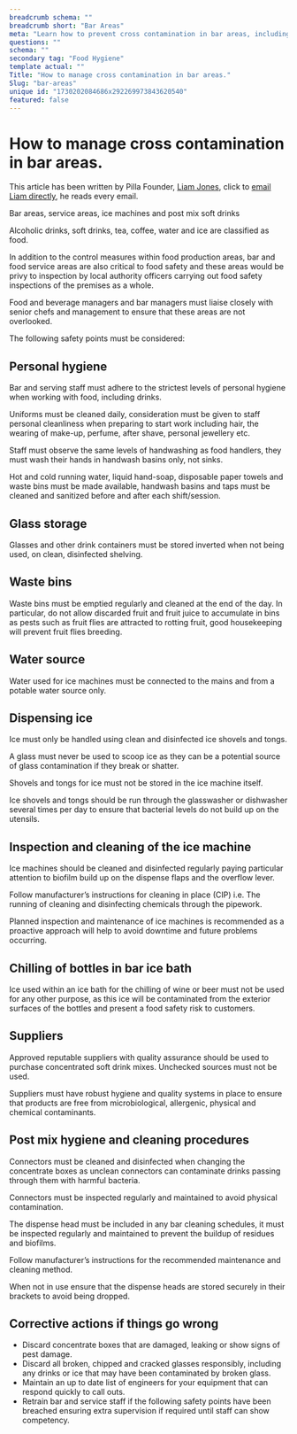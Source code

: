 ```yaml
---
breadcrumb schema: ""
breadcrumb short: "Bar Areas"
meta: "Learn how to prevent cross contamination in bar areas, including proper hygiene, cleaning ice machines and post mix equipment, and handling glassware safely."
questions: ""
schema: ""
secondary tag: "Food Hygiene"
template actual: ""
Title: "How to manage cross contamination in bar areas."
Slug: "bar-areas"
unique id: "1730202084686x292269973843620540"
featured: false
---
```


# How to manage cross contamination in bar areas.

 This article has been written by Pilla Founder,&nbsp;[Liam Jones](https://yourpilla.com/profile/liam-jones), click to&nbsp;[email Liam directly](mailto:liam@yourpilla.com), he reads every email.

 Bar areas, service areas, ice machines and post mix soft drinks

 Alcoholic drinks, soft drinks, tea, coffee, water and ice are classified as food.

 In addition to the control measures within food production areas, bar and food service areas are also critical to food safety and these areas would be privy to inspection by local authority officers carrying out food safety inspections of the premises as a whole.

 Food and beverage managers and bar managers must liaise closely with senior chefs and management to ensure that these areas are not overlooked.

 The following safety points must be considered:

 ## Personal hygiene

 Bar and serving staff must adhere to the strictest levels of personal hygiene when working with food, including drinks.

 Uniforms must be cleaned daily, consideration must be given to staff personal cleanliness when preparing to start work including hair, the wearing of make-up, perfume, after shave, personal jewellery etc.

 Staff must observe the same levels of handwashing as food handlers, they must wash their hands in handwash basins only, not sinks.

 Hot and cold running water, liquid hand-soap, disposable paper towels and waste bins must be made available, handwash basins and taps must be cleaned and sanitized before and after each shift/session.

 ## Glass storage

 Glasses and other drink containers must be stored inverted when not being used, on clean, disinfected shelving.

 ## Waste bins

 Waste bins must be emptied regularly and cleaned at the end of the day. In particular, do not allow discarded fruit and fruit juice to accumulate in bins as pests such as fruit flies are attracted to rotting fruit, good housekeeping will prevent fruit flies breeding.

 ## Water source

 Water used for ice machines must be connected to the mains and from a potable water source only.

 ## Dispensing ice

 Ice must only be handled using clean and disinfected ice shovels and tongs.

 A glass must never be used to scoop ice as they can be a potential source of glass contamination if they break or shatter.

 Shovels and tongs for ice must not be stored in the ice machine itself.

 Ice shovels and tongs should be run through the glasswasher or dishwasher several times per day to ensure that bacterial levels do not build up on the utensils.

 ## Inspection and cleaning of the ice machine

 Ice machines should be cleaned and disinfected regularly paying particular attention to biofilm build up on the dispense flaps and the overflow lever.

 Follow manufacturer’s instructions for cleaning in place (CIP) i.e. The running of cleaning and disinfecting chemicals through the pipework.

 Planned inspection and maintenance of ice machines is recommended as a proactive approach will help to avoid downtime and future problems occurring.

 ## Chilling of bottles in bar ice bath

 Ice used within an ice bath for the chilling of wine or beer must not be used for any other purpose, as this ice will be contaminated from the exterior surfaces of the bottles and present a food safety risk to customers.

 ## Suppliers

 Approved reputable suppliers with quality assurance should be used to purchase concentrated soft drink mixes. Unchecked sources must not be used.

 Suppliers must have robust hygiene and quality systems in place to ensure that products are free from microbiological, allergenic, physical and chemical contaminants.

 ## Post mix hygiene and cleaning procedures

 Connectors must be cleaned and disinfected when changing the concentrate boxes as unclean connectors can contaminate drinks passing through them with harmful bacteria.

 Connectors must be inspected regularly and maintained to avoid physical contamination.

 The dispense head must be included in any bar cleaning schedules, it must be inspected regularly and maintained to prevent the buildup of residues and biofilms.

 Follow manufacturer’s instructions for the recommended maintenance and cleaning method.

 When not in use ensure that the dispense heads are stored securely in their brackets to avoid being dropped.

 ## Corrective actions if things go wrong

 - Discard concentrate boxes that are damaged, leaking or show signs of pest damage.
- Discard all broken, chipped and cracked glasses responsibly, including any drinks or ice that may have been contaminated by broken glass.
- Maintain an up to date list of engineers for your equipment that can respond quickly to call outs.
- Retrain bar and service staff if the following safety points have been breached ensuring extra supervision if required until staff can show competency.